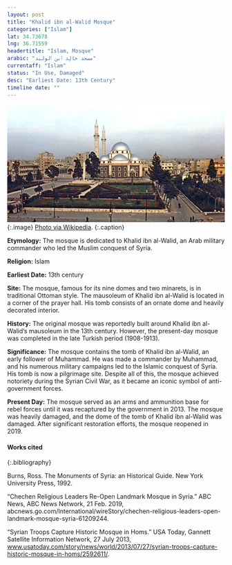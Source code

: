 ```yaml
---
layout: post
title: "Khalid ibn al-Walid Mosque"
categories: ["Islam"]
lat: 34.73678
lng: 36.71559
headertitle: "Islam, Mosque"
arabic: "مسجد خالِد ٱبن ٱلوليد"
currentaff: "Islam"
status: "In Use, Damaged"
desc: "Earliest Date: 13th Century"
timeline date: ""
---
```

![Khalid ibn al-Walid Mosque](images/khalid.jpeg)
   {:.image}
[Photo via Wikipedia](https://en.wikipedia.org/wiki/Khalid_ibn_al-Walid_Mosque#/media/File:Khaled_Ebn_El-Walid_Mosque3.jpg).
   {:.caption}

**Etymology:** The mosque is dedicated to Khalid ibn al-Walid, an Arab military commander who led the Muslim conquest of Syria.

**Religion:** Islam

**Earliest Date:** 13th century

**Site:** The mosque, famous for its nine domes and two minarets, is in traditional Ottoman style. The mausoleum of Khalid ibn al-Walid is located in a corner of the prayer hall. His tomb consists of an ornate dome and heavily decorated interior. 

**History:** The original mosque was reportedly built around Khalid ibn al-Walid’s mausoleum in the 13th century. However, the present-day mosque was completed in the late Turkish period (1908-1913).

**Significance:** The mosque contains the tomb of Khalid ibn al-Walid, an early follower of Muhammad. He was made a commander by Muhammad, and his numerous military campaigns led to the Islamic conquest of Syria. His tomb is now a pilgrimage site. Despite all of this, the mosque achieved notoriety during the Syrian Civil War, as it became an iconic symbol of anti-government forces.

**Present Day:** The mosque served as an arms and ammunition base for rebel forces until it was recaptured by the government in 2013. The mosque was heavily damaged, and the dome of the tomb of Khalid ibn al-Walid was damaged. After significant restoration efforts, the mosque reopened in 2019. 


#### Works cited

{:.bibliography}

Burns, Ross. The Monuments of Syria: an Historical Guide. New York University Press, 1992.

“Chechen Religious Leaders Re-Open Landmark Mosque in Syria.” ABC News, ABC News Network, 21 Feb. 2019, abcnews.go.com/International/wireStory/chechen-religious-leaders-open-landmark-mosque-syria-61209244.

“Syrian Troops Capture Historic Mosque in Homs.” USA Today, Gannett Satellite Information Network, 27 July 2013, www.usatoday.com/story/news/world/2013/07/27/syrian-troops-capture-historic-mosque-in-homs/2592611/.

